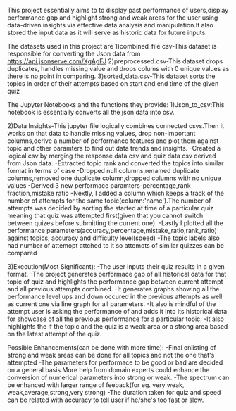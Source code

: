 This project essentially aims to to display past performance of users,display performance gap and highlight strong and weak areas for the user using data-driven insights via effective data analysis and manipulation.It also stored the input data as it will serve as historic data for future inputs.

The datasets used in this project are
1)combined_file csv-This dataset is responsible for converting the Json data from https://api.jsonserve.com/XgAgFJ
2)preprocessed.csv-This dataset drops duplicates, handles missing value and drops colums with 0 unique values as there is no point in comparing.
3)sorted_data.csv-This dataset sorts the topics in order of their attempts based on start and end time of the given quiz


The Jupyter Notebooks and the functions they provide:
1)Json_to_csv:This notebook is essentially converts all the json data into csv.

2)Data Insights-This jupyter file logically combines connected csvs.Then it works on that data to handle missing values, drop non-important columns,derive a number of performance features and plot them against topic and other paramters to find out data trends and insights.
-Created a logical csv by merging the response data csv and quiz data csv derived from Json data.
-Extracted topic rank and converted the topics into similar format in terms of case
-Dropped null columns,renamed duplicate columns,removed one duplicate column,dropped columns with no unique values
-Derived 3 new performace paramters-percentage,rank fraction,mistake ratio
-Nextly, I added a column which keeps a track of the number of attempts for the same topic(column:'name').The number of attempts was decided by sorting the started at time of a particular quiz meaning that quiz was attempted first(given that you cannot switch between quizes before submitting the current one).
-Lastly I plotted all the performance parameters(accuracy,percentage,mistake_ratio,rank_ratio) against topics, accuracy and difficulty level(speed)
-The topic labels also had number of attemopt  attched to it so attemots of similar quizzes can be compared


3)Execution(Most Significant):
-The user inputs their quiz results in a given format.
-The project generates performace gap of all historical data for that topic of quiz and highlights the performance gap between current attempt and all previous attempts combined.
-It generates graphs showing all the performance level ups and down occured in the previous attempts as well as current one via line graph for all parameters.
-It also is mindful of the attempt user is asking the performance of and adds it into its historical data for showcase of all the previous performance for a particular topic.
-It also highlights the if the topic and the quiz is a weak area or a strong area based on the latest attempt of the quiz.


Possible Enhancements(can be done with more time):
-Final enlisting of strong and weak areas can be done for all topics and not the one that's attempted
-The parameters for performace to be good or bad are decided on a general basis.More help from domain experts could enhance the conversion of numerical parameters into strong or weak.
-The spectrum can be enhanced with larger range of feeback(for eg. very weak, weak,average,strong,very strong)
-The duration taken for quiz and speed can be related with accuracy to tell user if he/she's too fast or slow.

